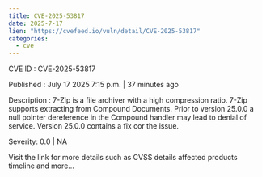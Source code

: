 ```yaml
--- 
title: CVE-2025-53817
date: 2025-7-17
lien: "https://cvefeed.io/vuln/detail/CVE-2025-53817"
categories:
  - cve
---
```


CVE ID : CVE-2025-53817

Published :  July 17
2025
7:15 p.m. | 37 minutes ago

Description : 7-Zip is a file archiver with a high compression ratio. 7-Zip supports extracting from Compound Documents. Prior to version 25.0.0
a null pointer dereference in the Compound handler may lead to denial of service. Version 25.0.0 contains a fix cor the issue.

Severity: 0.0 | NA

Visit the link for more details
such as CVSS details
affected products
timeline
and more...
